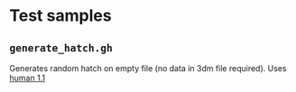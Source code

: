 # Test samples

## `generate_hatch.gh`

Generates random hatch on empty file (no data in 3dm file required). Uses [human 1.1](https://www.food4rhino.com/app/human)